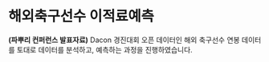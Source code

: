 # 해외축구선수 이적료예측
**(파뿌리 컨퍼런스 발표자료)**
Dacon 경진대회 오픈 데이터인 
해외 축구선수 연봉 데이터를 토대로 데이터를 분석하고, 예측하는 과정을 진행하였습니다.
